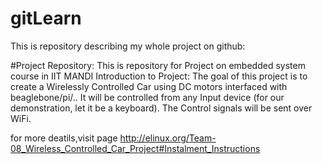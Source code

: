 # gitLearn

This is repository describing my whole project on github: 

#Project Repository:
This is repository for Project on embedded system course in IIT MANDI Introduction to Project: The goal of this project is to 
create a Wirelessly Controlled Car using DC motors interfaced with beaglebone/pi/.. It will be controlled from any Input device
(for our demonstration, let it be a keyboard). The Control signals will be sent over WiFi.

for more deatils,visit page 
                          http://elinux.org/Team-08_Wireless_Controlled_Car_Project#Instalment_Instructions


